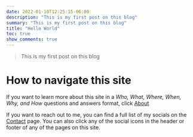 ```yaml
---
date: 2022-01-10T12:25:15-06:00
description: "This is my first post on this blog"
summary: "This is my first post on this blog"
title: "Hello World"
toc: true
show_comments: true
---
```


> This is my first post on this blog

# How to navigate this site

If you want to learn more about this site in a *Who, What, Where, When, Why, and How* questions and answers format, click [About](../../about)

If you want to reach out to me, you can find a full list of my socials on the [Contact](../../contact) page. You can also click any of the social icons in the header or footer of any of the pages on this site.
